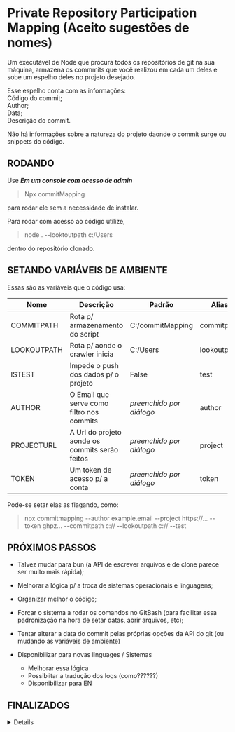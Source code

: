 # Private Repository Participation Mapping (Aceito sugestões de nomes)

Um executável de Node que procura todos os repositórios de git na sua máquina, armazena os commmits que você realizou em cada um deles e sobe um espelho deles no projeto desejado.  

Esse espelho conta com as informações:  
    Código do commit;  
    Author;  
    Data;  
    Descrição do commit.

Não há informações sobre a natureza do projeto daonde o commit surge ou snippets do código.  

## RODANDO

Use ***Em um console com acesso de admin***
>Npx commitMapping

para rodar ele sem a necessidade de instalar.  

Para rodar com acesso ao código utilize,  
>node .  --looktoutpath c:/Users

dentro do repositório clonado.  

## SETANDO VARIÁVEIS DE AMBIENTE

Essas são as variáveis que o código usa:

| Nome          | Descrição                                      | Padrão                   | Alias       |
| ------------- | ---------------------------------------------- | ------------------------ | ----------- |
| COMMITPATH    | Rota p/ armazenamento do script                | C:/commitMapping         | commitpath  |
| LOOKOUTPATH   | Rota p/ aonde o crawler inicia                 | C:/Users                 | lookoutpath |
| ISTEST        | Impede o push dos dados p/ o projeto           | False                    | test        |
| AUTHOR        | O Email que serve como filtro nos commits      | *preenchido por diálogo* | author      |
| PROJECTURL    | A Url do projeto aonde os commits serão feitos | *preenchido por diálogo* | project     |
| TOKEN         | Um token de acesso p/ a conta                  | *preenchido por diálogo* | token       |

Pode-se setar elas as flagando, como:
> npx commitmapping --author example.email --project https://... --token ghpz... --commitpath c:// --lookoutpath c:// --test

## PRÓXIMOS PASSOS
- Talvez mudar para bun (a API de escrever arquivos e de clone parece ser muito mais rápida);
- Melhorar a lógica p/ a troca de sistemas operacionais e linguagens;
- Organizar melhor o código;
- Forçar o sistema a rodar os comandos no GitBash (para facilitar essa padronização na hora de setar datas, abrir arquivos, etc);
- Tentar alterar a data do commit pelas próprias opções da API do git (ou mudando as variáveis de ambiente)

- Disponibilizar para novas linguages / Sistemas
    - Melhorar essa lógica
    - Possibiitar a tradução dos logs (como??????)
    - Disponibilizar para EN

## FINALIZADOS
<details>
- Criar um wrapper de erros;
- Melhorar o log de saída do sistemas;
- Subir para o NPX (e trocar de nome, talvez);
    - Usar localmente no diretório apontado (quando mudar p/ npx)
- Nos detalhes do commit, colocar o número de linhas;
- Nos detalhes do commit, colocar o nome do projeto; (poderia ser considerado vazamento de info)
- Nos detalhes do commit, colocar as linguagens dos arquivos alterados. (poderia ser considerado vazamento de info)
- URLs dão problema
- Não duplicar Commits e não deletar o arquivo atual;
- Criar um caso de testes que não pusha;
- Melhorar a leitura do readme;
- Arrumar as envs de ambiente p/ incluir email, token e repo;
- Armazenar os commits que deram erro;
- Error Handler mais completo;
- Lidar com kill Switchs;
- Adicionar novas variáveis ao ReadMe;
- Função de DeleteFile em utils;
- Mudar o jeito que o crawler funciona p/ evitar a recorrencia da função;
- Ajustes na escrita e novas tasks;
- Break o Born() no phaser;
- Pegar o diretório atual e usar ele para construir as rotas padrões;
- Possibilitar vários processos de estarem ocupando a thread quando executando em loop;
- Break o modifyAndCommit() no git.controller;
- Token e URL estão hardcoded;
- Bug no horário
- Bug no caso do projeto já existir
</details>